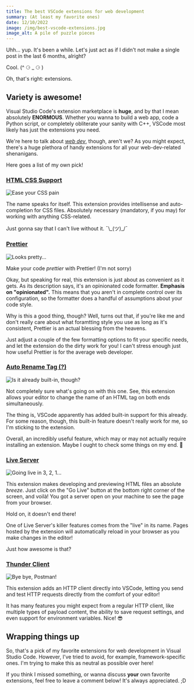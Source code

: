 ```yaml
---
title: The best VSCode extensions for web development
summary: (At least my favorite ones)
date: 12/10/2022
image: /img/best-vscode-extensions.jpg
image_alt: A pile of puzzle pieces
---
```


Uhh... yup. It's been a while. Let's just act as if I didn't not make a single post in the last 6 months, alright?

Cool. (^ ⚆ \_ ⚆ )

Oh, that's right: extensions.

## Variety is awesome!

Visual Studio Code's extension marketplace is **huge**, and by that I mean absolutely **ENORMOUS**. Whether you wanna to build a web app, code a Python script, or completely obliterate your sanity with C++, VSCode most likely has just the extensions you need.

We're here to talk about [_web dev_](/posts/web-dev), though, aren't we? As you might expect, there's a huge plethora of handy extensions for all your web-dev-related shenanigans.

Here goes a list of my own pick!

### [HTML CSS Support](https://marketplace.visualstudio.com/items?itemName=ecmel.vscode-html-css)

![Ease your CSS pain](/img/css.png)

The name speaks for itself. This extension provides intellisense and auto-completion for CSS files. Absolutely necessary (mandatory, if you may) for working with anything CSS-related.

Just gonna say that I can't live without it. ¯\\\_(ツ)\_/¯

### [Prettier](https://marketplace.visualstudio.com/items?itemName=esbenp.prettier-vscode)

![Looks pretty...](/img/prettier.png)

Make your code _prettier_ with Prettier! (I'm not sorry)

Okay, but speaking for real, this extension is just about as convenient as it gets. As its description says, it's an opinionated code formatter. **Emphasis on "opinionated".** This means that you aren't in complete control over its configuration, so the formatter does a handful of assumptions about your code style.

Why is this a good thing, though? Well, turns out that, if you're like me and don't really care about what foramtting style you use as long as it's consistent, Prettier is an actual blessing from the heavens.

Just adjust a couple of the few formatting options to fit your specific needs, and let the extension do the dirty work for you! I can't stress enough just how useful Prettier is for the average web developer.

### [Auto Rename Tag (?)](https://marketplace.visualstudio.com/items?itemName=formulahendry.auto-rename-tag)

![Is it already built-in, though?](/img/auto-rename-tag.jpg)

Not completely sure what's going on with this one. See, this extension allows your editor to change the name of an HTML tag on both ends simultaneously.

The thing is, VSCode apparently has added built-in support for this already. For some reason, though, this built-in feature doesn't really work for me, so I'm sticking to the extension.

Overall, an incredibly useful feature, which may or may not actually require installing an extension. Maybe I ought to check some things on my end. 🤔

### [Live Server](https://marketplace.visualstudio.com/items?itemName=ritwickdey.LiveServer)

![Going live in 3, 2, 1...](/img/live-server.jpg)

This extension makes developing and previewing HTML files an absolute _breeze_. Just click on the "Go Live" button at the bottom right corner of the screen, and voilà! You got a server open on your machine to see the page from your browser.

Hold on, it doesn't end there!

One of Live Server's killer features comes from the "live" in its name. Pages hosted by the extension will automatically reload in your browser as you make changes in the editor!

Just how awesome is that?

### [Thunder Client](https://marketplace.visualstudio.com/items?itemName=rangav.vscode-thunder-client)

![Bye bye, Postman!](/img/thunder-client.png)

This extension adds an HTTP client directly into VSCode, letting you send and test HTTP requests directly from the comfort of your editor!

It has many features you might expect from a regular HTTP client, like multiple types of payload content, the ability to save request settings, and even support for environment variables. Nice! 😎

## Wrapping things up

So, that's a pick of my favorite extensions for web development in Visual Studio Code. However, I've tried to avoid, for example, framework-specific ones. I'm trying to make this as neutral as possible over here!

If you think I missed something, or wanna discuss **your** own favorite extensions, feel free to leave a comment below! It's always appreciated. ;D
